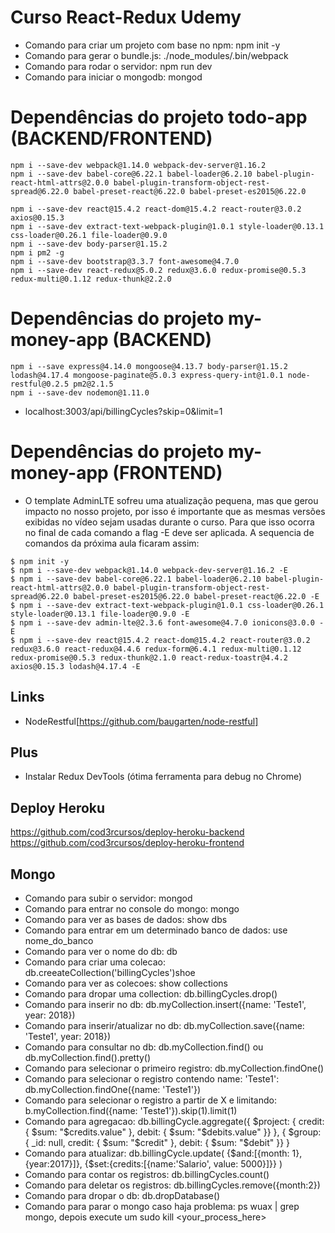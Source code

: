 # Curso React-Redux Udemy

* Comando para criar um projeto com base no npm: npm init -y
* Comando para gerar o bundle.js: ./node_modules/.bin/webpack
* Comando para rodar o servidor: npm run dev
* Comando para iniciar o mongodb: mongod

# Dependências do projeto todo-app (BACKEND/FRONTEND)
```
npm i --save-dev webpack@1.14.0 webpack-dev-server@1.16.2
npm i --save-dev babel-core@6.22.1 babel-loader@6.2.10 babel-plugin-react-html-attrs@2.0.0 babel-plugin-transform-object-rest-spread@6.22.0 babel-preset-react@6.22.0 babel-preset-es2015@6.22.0 

npm i --save-dev react@15.4.2 react-dom@15.4.2 react-router@3.0.2 axios@0.15.3
npm i --save-dev extract-text-webpack-plugin@1.0.1 style-loader@0.13.1 css-loader@0.26.1 file-loader@0.9.0
npm i --save-dev body-parser@1.15.2
npm i pm2 -g
npm i --save-dev bootstrap@3.3.7 font-awesome@4.7.0
npm i --save-dev react-redux@5.0.2 redux@3.6.0 redux-promise@0.5.3 redux-multi@0.1.12 redux-thunk@2.2.0
```

# Dependências do projeto my-money-app (BACKEND)
```
npm i --save express@4.14.0 mongoose@4.13.7 body-parser@1.15.2 lodash@4.17.4 mongoose-paginate@5.0.3 express-query-int@1.0.1 node-restful@0.2.5 pm2@2.1.5
npm i --save-dev nodemon@1.11.0
```

* localhost:3003/api/billingCycles?skip=0&limit=1

# Dependências do projeto my-money-app (FRONTEND)
* O template AdminLTE sofreu uma atualização pequena, mas que gerou impacto no nosso projeto, por isso é importante que as mesmas versões exibidas no vídeo sejam usadas durante o curso. Para que isso ocorra no final de cada comando a flag -E deve ser aplicada. A sequencia de comandos da próxima aula ficaram assim:

```
$ npm init -y
$ npm i --save-dev webpack@1.14.0 webpack-dev-server@1.16.2 -E
$ npm i --save-dev babel-core@6.22.1 babel-loader@6.2.10 babel-plugin-react-html-attrs@2.0.0 babel-plugin-transform-object-rest-spread@6.22.0 babel-preset-es2015@6.22.0 babel-preset-react@6.22.0 -E
$ npm i --save-dev extract-text-webpack-plugin@1.0.1 css-loader@0.26.1 style-loader@0.13.1 file-loader@0.9.0 -E
$ npm i --save-dev admin-lte@2.3.6 font-awesome@4.7.0 ionicons@3.0.0 -E
$ npm i --save-dev react@15.4.2 react-dom@15.4.2 react-router@3.0.2 redux@3.6.0 react-redux@4.4.6 redux-form@6.4.1 redux-multi@0.1.12 redux-promise@0.5.3 redux-thunk@2.1.0 react-redux-toastr@4.4.2 axios@0.15.3 lodash@4.17.4 -E
```

## Links
* NodeRestful[https://github.com/baugarten/node-restful]

## Plus
* Instalar Redux DevTools (ótima ferramenta para debug no Chrome)

## Deploy Heroku 
https://github.com/cod3rcursos/deploy-heroku-backend
https://github.com/cod3rcursos/deploy-heroku-frontend

## Mongo
* Comando para subir o servidor: mongod
* Comando para entrar no console do mongo: mongo
* Comando para ver as bases de  dados: show dbs
* Comando para entrar em um determinado banco de dados: use nome_do_banco
* Comando para ver o nome do db: db
* Comando para criar uma colecao: db.creeateCollection('billingCycles')shoe
* Comando para ver as colecoes: show collections
* Comando para dropar uma collection: db.billingCycles.drop()
* Comando para inserir no db: db.myCollection.insert({name: 'Teste1', year: 2018})
* Comando para inserir/atualizar no db: db.myCollection.save({name: 'Teste1', year: 2018})
* Comando para consultar no db: db.myCollection.find() ou db.myCollection.find().pretty()
* Comando para selecionar o primeiro registro: db.myCollection.findOne()
* Comando para selecionar o registro contendo name: 'Teste1': db.myCollection.findOne({name: 'Teste1'})
* Comando para selecionar o registro a partir de X e limitando: b.myCollection.find({name: 'Teste1'}).skip(1).limit(1)
* Comando para agregacao:   db.billingCycle.aggregate({
                              $project: { credit: { $sum: "$credits.value" }, debit: { $sum: "$debits.value" }}
                            }, {
                              $group: { _id: null, credit: { $sum: "$credit" }, debit: { $sum: "$debit" }}
                            }
* Comando para atualizar:    db.billingCycle.update(
                              {$and:[{month: 1}, {year:2017}]},
                              {$set:{credits:[{name:'Salario', value: 5000}]}}
                              )                      
* Comando para contar os registros: db.billingCycles.count()
* Comando para deletar os registros: db.billingCycles.remove({month:2})                             
* Comando para dropar o db: db.dropDatabase()
* Comando para parar o mongo caso haja problema: ps wuax | grep mongo, depois execute um sudo kill <your_process_here>
